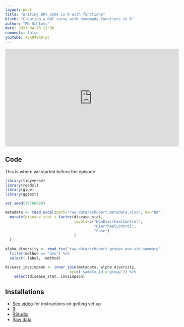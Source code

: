 ```yaml
---
layout: post
title: "Writing DRY code in R with functions"
blurb: "Creating a ROC curve with homemade functions in R"
author: "PD Schloss"
date: 2021-04-26 11:30
comments: false
youtube: XSRO4VKD-pc
---
```


<iframe style="margin: 0 auto;display:block;" width="560" height="315" src="https://www.youtube.com/embed/{{ page.youtube }}" frameborder="0" allow="accelerometer; autoplay; encrypted-media; gyroscope; picture-in-picture" allowfullscreen></iframe>


## Code

This is where we started before the episode

```R
library(tidyverse)
library(readxl)
library(glue)
library(ggtext)

set.seed(19760620)

metadata <- read_excel(path="raw_data/schubert.metadata.xlsx", na="NA") %>%
  mutate(disease_stat = factor(disease_stat,
                               levels=c("NonDiarrhealControl",
                                        "DiarrhealControl",
                                        "Case")
                               )
  )

alpha_diversity <- read_tsv("raw_data/schubert.groups.ave-std.summary") %>%
  filter(method == "ave") %>%
  select(-label, -method)

disease_invsimpson <- inner_join(metadata, alpha_diversity,
                             by=c('sample_id'='group')) %>%
	select(disease_stat, invsimpson)
```

## Installations

* [See video](https://www.youtube.com/watch?v=D6CunpqF04E) for instructions on getting set up
* [R](https://r-project.org)
* [RStudio](https://rstudio.com)
* [Raw data](https://github.com/riffomonas/raw_data/releases/latest)
